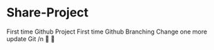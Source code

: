 # Share-Project
First time Github Project
First time Github Branching
Change one more update Git
/n :apple: :pizza:
